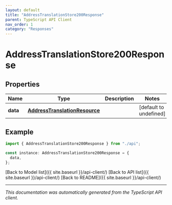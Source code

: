 ```yaml
---
layout: default
title: "AddressTranslationStore200Response"
parent: TypeScript API Client
nav_order: 1
category: "Responses"
---
```


# AddressTranslationStore200Response

## Properties

| Name     | Type                                                            | Description | Notes                  |
| -------- | --------------------------------------------------------------- | ----------- | ---------------------- |
| **data** | [**AddressTranslationResource**](AddressTranslationResource.md) |             | [default to undefined] |

## Example

```typescript
import { AddressTranslationStore200Response } from "./api";

const instance: AddressTranslationStore200Response = {
  data,
};
```

[Back to Model list]({{ site.baseurl }}/api-client/) [Back to API list]({{ site.baseurl }}/api-client/) [Back to README]({{ site.baseurl }}/api-client/)

---

_This documentation was automatically generated from the TypeScript API client._
